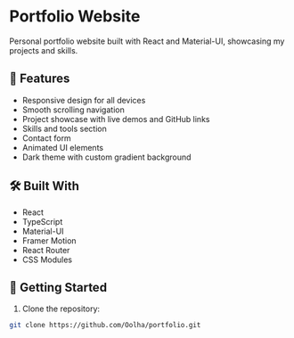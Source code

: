 # Portfolio Website

Personal portfolio website built with React and Material-UI, showcasing my projects and skills.

## 🚀 Features

- Responsive design for all devices
- Smooth scrolling navigation
- Project showcase with live demos and GitHub links
- Skills and tools section
- Contact form
- Animated UI elements
- Dark theme with custom gradient background

## 🛠️ Built With

- React
- TypeScript
- Material-UI
- Framer Motion
- React Router
- CSS Modules
## 🚀 Getting Started

1. Clone the repository:
```bash
git clone https://github.com/Oolha/portfolio.git
